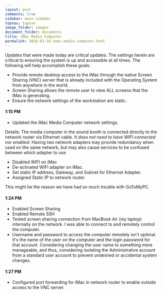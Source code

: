 ```yaml
---
layout: post
comments: true
sidebar: main_sidebar
topnav: topnav
image_folder: images
document_folder: documents
title: iMac Media Computer
permalink: 2018-03-18-imac-media-computer.html
---
```


Updates that were made today are critical updates.  The settings herein are critical to ensuring the system is up and accessible at all times.  The following will help accomplish these goals:

- Provide remote desktop access to the iMac through the native Screen Sharing (VNC) server that is already included with the Operating System from anywhere in the world.
- Screen Sharing allows the remote user to view ALL screens that the iMac is generating.
- Ensure the network settings of the workstation are static.

#### 1:15 PM

- Updated the iMac Media Computer network settings.

Details:  The media computer in the sound booth is connected directly to the network router via Ethernet cable.  It _does not need to have WIFI connected nor enabled_.  Having two network adapters may provide redundancy when used on the same network, but may also cause services to be confused between which adapter to use.

- Disabled WIFI on iMac
- De-activated WIFI adapter on iMac.
- Set static IP address, Gateway, and Subnet for Ethernet Adapter.
- Assigned Static IP to network router.

This might be the reason we have had so much trouble with GoToMyPC.  

#### 1:24 PM

- Enabled Screen Sharing
- Enabled Remote SSH
- Tested screen sharing connection from MacBook Air (my laptop) internally on the network.  I was able to connect to and remotely control the computer.
- Username and password to access the computer remotely isn't optimal.  It's the name of the user on the computer and the login password for that account.  Considering changing the user name to something more manageable, and thus, considering isolating the Administrative account from a standard user account to prevent undesired or accidental system changes.

#### 1:27 PM

- Configured port forwarding for iMac in network router to enable outside access to the VNC server.
